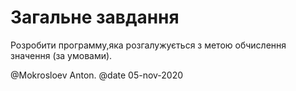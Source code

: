 # Загальне завдання

Розробити программу,яка розгалужується з метою обчислення значення (за умовами).


@Mokrosloev Anton.
@date 05-nov-2020

